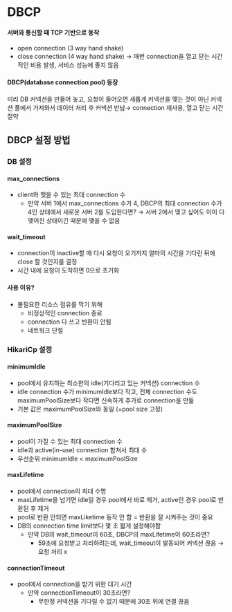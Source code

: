 # DBCP
#### 서버와 통신할 때 TCP 기반으로 동작
* open connection (3 way hand shake)
* close connection (4 way hand shake)
→ 매번 connection을 열고 닫는 시간적인 비용 발생, 서비스 성능에 좋지 않음

#### DBCP(database connection pool) 등장
미리 DB 커넥션을 만들어 놓고, 요청이 들어오면 새롭게 커넥션을 맺는 것이 아닌 커넥션 풀에서 가져와서 데이터 처리 후 커넥션 반납→ connection 재사용, 열고 닫는 시간 절약

## DBCP 설정 방법

### DB 설정
#### max_connections
- client와 맺을 수 있는 최대 connection 수 
  - 만약 서버 1에서 max_connections 수가 4, DBCP의 최대 connection 수가 4인 상태에서 새로운 서버 2를 도입한다면? 
    → 서버 2에서 맺고 싶어도 이미 다 맺어진 상태이긴 때문에 맺을 수 없음

#### wait_timeout
- connection이 inactive할 때 다시 요청이 오기까지 얼마의 시간을 기다린 뒤에 close 할 것인지를 결정
- 시간 내에 요청이 도착하면 0으로 초기화

#### 사용 이유?  
* 불필요한 리소스 점유를 막기 위해
  * 비정상적인 connection 종료
  * connection 다 쓰고 반환이 안됨
  * 네트워크 단절

### HikariCp 설정
#### minimumldle
- pool에서 유지하는 최소한의 idle(기다리고 있는 커넥션) connection 수
- idle connection 수가 minimumldle보다 작고, 전체 connection 수도 maximumPoolSize보다 작다면 신속하게 추가로 connection을 만듦
- 기본 값은 maximumPoolSize와 동일 (=pool size 고정)

#### maximumPoolSize
- pool이 가질 수 있는 최대 connection 수
- idle과 active(in-use) connection 합쳐서 최대 수
- 우선순위 minimumldle < maximumPoolSize

#### maxLifetime
- pool에서 connection의 최대 수명
- maxLifetime을 넘기면 idle일 경우 pool에서 바로 제거, active인 경우 pool로 반환된 후 제거
- pool로 반환 안되면 maxLiketime 동작 안 함 = 반환을 잘 시켜주는 것이 중요
- DB의 connection time limit보다 몇 초 짧게 설정해야함
  - 만약 DB의 wait_timeout이 60초, DBCP의 maxLifetime이 60초라면?
    - 59초에 요청받고 처리하려는데, wait_timeout이 발동되어 커넥션 끊음 → 요청 처리 x

#### connectionTimeout
- pool에서 connection을 받기 위한 대기 시간
  - 만약 connectionTimeout이 30초라면?
      - 무한정 커넥션을 기다릴 수 없기 때문에 30초 뒤에 연결 끊음